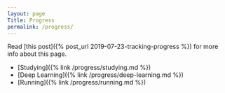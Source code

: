 ```yaml
---
layout: page
Title: Progress
permalink: /progress/
---
```


Read [this post]({% post_url 2019-07-23-tracking-progress %}) for more info about this page.

* [Studying]({% link /progress/studying.md %})
* [Deep Learning]({% link /progress/deep-learning.md %})
* [Running]({% link /progress/running.md %})